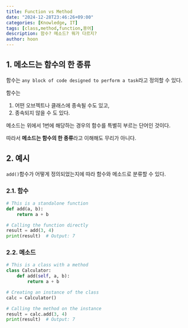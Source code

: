 ```yaml
---
title: Function vs Method
date: "2024-12-28T23:46:26+09:00"
categories: [Knowledge, IT]
tags: [class,method,function,용어]
description: 함수? 메소드? 뭐가 다르지?
author: hoon
---
```

## 1. 메소드는 함수의 한 종류
함수는 `any block of code designed to perform a task`라고 정의할 수 있다.

함수는 
1. 어떤 오브젝트나 클래스에 종속될 수도 있고,
2. 종속되지 않을 수 도 있다.

메소드는 위에서 1번에 해당하는 경우의 함수를 특별히 부르는 단어인 것이다.

따라서 **메소드는 함수의 한 종류**라고 이해해도 무리가 아니다.

## 2. 예시
`add()`함수가 어떻게 정의되었는지에 따라 함수와 메소드로 분류할 수 있다.

### 2.1. 함수
```python
# This is a standalone function
def add(a, b):
    return a + b

# Calling the function directly
result = add(3, 4)
print(result)  # Output: 7
```
### 2.2. 메소드
```python
# This is a class with a method
class Calculator:
    def add(self, a, b):
        return a + b

# Creating an instance of the class
calc = Calculator()

# Calling the method on the instance
result = calc.add(3, 4)
print(result)  # Output: 7
```